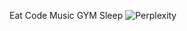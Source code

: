 Eat Code Music GYM Sleep
![Perplexity](https://t4.ftcdn.net/jpg/12/01/11/15/240_F_1201111514_h6um4uOL2VkokNX18THimBgZ0Yj6NV3c.jpg)
<!---
NithenBAins99/NithenBAins99 is a ✨ special ✨ repository because its `README.md` (this file) appears on your GitHub profile.
You can click the Preview link to take a look at your changes.
--->
